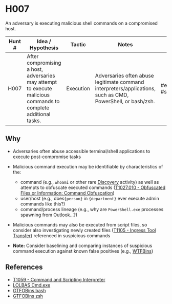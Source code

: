 # H007
An adversary is executing malicious shell commands on a compromised host.

| Hunt # | Idea / Hypothesis                                                                 | Tactic           | Notes                                   | Tags                                   | Submitter   |
|--------------|----------------------------------------------------------------------------|------------------|-----------------------------------------|----------------------------------------|----------------------------------------|
| H007    | After compromising a host, adversaries may attempt to execute malicious commands to complete additional tasks. | Execution | Adversaries often abuse legitimate command interpreters/applications, such as CMD, PowerShell, or bash/zsh. | #execution #sus | [Jamie Williams](https://x.com/jamieantisocial) |

## Why

- Adversaries often abuse accessible terminal/shell applications to execute post-compromise tasks
- Malicious command execution may be identifiable by characteristics of the:
  - command (e.g., `whoami` or other rare [Discovery](https://attack.mitre.org/tactics/TA0007/) activity) as well as attempts to obfuscate executed commands ([T1027.010 - Obfuscated Files or Information: Command Obfuscation](https://attack.mitre.org/techniques/T1027/010/))
  - user/host (e.g., does`{person}` in `{department}` ever execute admin commands like this?)
  - command/process lineage (e.g., why are `PowerShell.exe` processes spawning from Outlook...?)

- Malicious commands may also be executed from script files, so consider also investigating newly created files ([T1105 - Ingress Tool Transfer](https://attack.mitre.org/techniques/T1105/)) referenced in suspicious commands
- **Note:** Consider baselining and comparing instances of suspicious command execution against known false positives (e.g., [WTFBins](https://wtfbins.wtf/))


## References

- [T1059 - Command and Scripting Interpreter](https://attack.mitre.org/techniques/T1059/)
- [LOLBAS Cmd.exe](https://lolbas-project.github.io/lolbas/Binaries/Cmd/)
- [GTFOBins bash](https://gtfobins.github.io/gtfobins/bash/)
- [GTFOBins zsh](https://gtfobins.github.io/gtfobins/zsh/)
